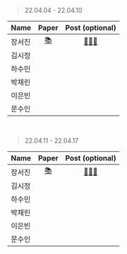 > 22.04.04 - 22.04.10

|Name|Paper|Post (optional)|
|---|:---:|:---:|
|장서진|[📚](https://events.ccc.de/congress/2004/fahrplan/files/105-machine-learning-paper.pdf)|[🧑🏻‍💻](https://sulky-waltz-11f.notion.site/A-Brief-Introduction-into-Machine-Learning-635eb0b9ff614f6ebff5a44ae7e6d42d)|
|김시정|||
|하수민|||
|박채린|||
|이은빈|||
|문수인|||

<br>

> 22.04.11 - 22.04.17

|Name|Paper|Post (optional)|
|---|:---:|:---:|
|장서진|[📚](https://arxiv.org/abs/1502.03167)|[🧑🏻‍💻](https://velog.io/@seo0ojin)|
|김시정|||
|하수민|||
|박채린|||
|이은빈|||
|문수인|||
